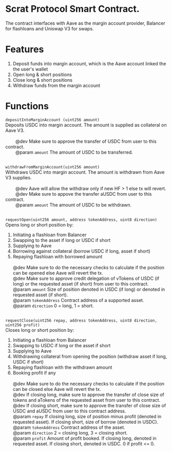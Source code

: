 # Scrat Protocol Smart Contract. 

The contract interfaces with Aave as the margin account provider, Balancer for flashloans and Uniswap V3 for swaps.

# Features
1. Deposit funds into margin account, which is the Aave account linked the the user's wallet
2. Open long & short positions
3. Close long & short positions
4. Withdraw funds from the margin account

# Functions
`depositIntoMarginAccount (uint256 amount)` <br>
Deposits USDC into margin account. The amount is supplied as collateral on Aave V3. <br> <br>
&nbsp; &nbsp; &nbsp; &nbsp; @dev Make sure to approve the transfer of USDC from user to this contract. <br>
&nbsp; &nbsp; &nbsp; &nbsp; @param `amount` The amount of USDC to be transferred. <br> <br>

`withdrawFromMarginAccount(uint256 amount)` <br>
Withdraws USDC into margin account. The amount is withdrawn from Aave V3 supplies. <br> <br>
&nbsp; &nbsp; &nbsp; &nbsp; @dev Aave will allow the withdraw only if new HF > 1 else tx will revert. <br>
&nbsp; &nbsp; &nbsp; &nbsp; @dev Make sure to appove the transfer aUSDC from user to this contract. <br>
&nbsp; &nbsp; &nbsp; &nbsp; @param `amount` The amount of USDC to be withdrawn. <br> <br>

`requestOpen(uint256 amount, address tokenAddress, uint8 direction)` <br>
Opens long or short position by: <br>
1. Initiating a flashloan from Balancer <br>
2. Swapping to the asset if long or USDC if short <br>
3. Supplying to Aave <br>
4. Borrowing against collateral (borrow USDC if long, asset if short) <br>
5. Repaying flashloan with borrowed amount <br> <br>
@dev Make sure to do the necessary checks to calculate if the position can be opened else Aave will revert the tx. <br>
@dev Make sure to approve credit delegation of vTokens of USDC (if long) or the requested asset (if short) from user to this contract. <br>
@param `amount` Size of position denoted in USDC (if long) or denoted in requested asset (if short). <br>
@param `tokenAddress` Contract address of a supported asset. <br>
@param `direction` 0 = long, 1 = short. <br> <br>

`requestClose(uint256 repay, address tokenAddress, uint8 direction, uint256 profit)` <br>
Closes long or short position by: <br>
1. Initiating a flashloan from Balancer <br>
2. Swapping to USDC if long or the asset if short <br>
3. Supplying to Aave <br>
4. Withdrawing collateral from opening the position (withdraw asset if long, USDC if short) <br>
5. Repaying flashloan with the withdrawn amount <br>
6. Booking profit if any <br> <br>
@dev Make sure to do the necessary checks to calculate if the position can be closed else Aave will revert the tx. <br>
@dev If closing long, make sure to approve the transfer of close size of tokens and aTokens of the requested asset from user to this contract. <br>
@dev If closing short, make sure to approve the transfer of close size of USDC and aUSDC from user to this contract address. <br>
@param `repay` If closing long, size of position minus profit (denoted in requested asset). If closing short, size of borrow (denoted in USDC). <br>
@param `tokenAddress` Contract address of the asset. <br>
@param `direction` 2 = closing long, 3 = closing short. <br>
@param `profit` Amount of profit booked. If closing long, denoted in requested asset. If closing short, denoted in USDC. 0 if profit <= 0. <br>
    



